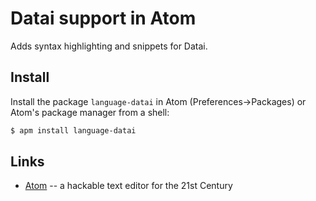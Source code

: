 # Datai support in Atom

Adds syntax highlighting and snippets for Datai.

## Install

Install the package `language-datai` in Atom (Preferences->Packages) or Atom's package manager from a shell:

```bash
$ apm install language-datai
```

## Links

* [Atom](http://atom.io/) -- a hackable text editor for the 21st Century
